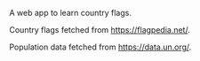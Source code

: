 A web app to learn country flags.

Country flags fetched from https://flagpedia.net/.

Population data fetched from https://data.un.org/.
